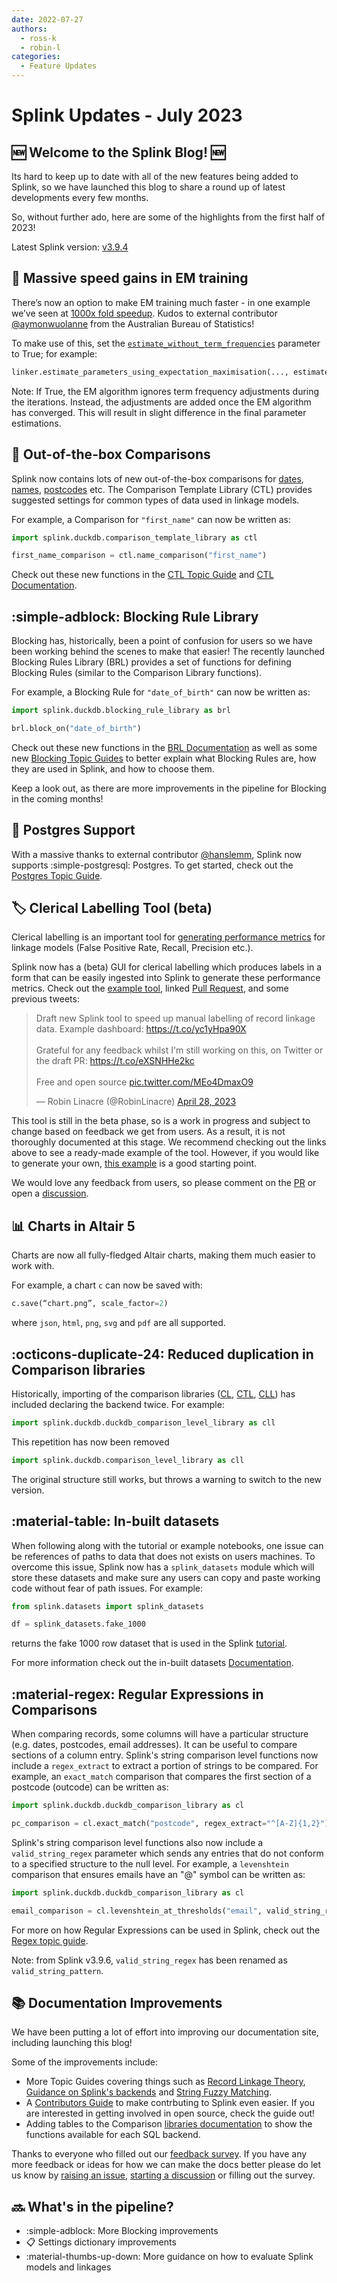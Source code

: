 ```yaml
---
date: 2022-07-27
authors:
  - ross-k
  - robin-l
categories:
  - Feature Updates
---
```


# Splink Updates - July 2023

## :new: Welcome to the Splink Blog! :new:

Its hard to keep up to date with all of the new features being added to Splink, so we have launched this blog to share a round up of latest developments every few months.

So, without further ado, here are some of the highlights from the first half of 2023!

<!-- more -->

Latest Splink version: [v3.9.4](https://github.com/moj-analytical-services/splink/releases/tag/v3.9.4)


## :rocket: Massive speed gains in EM training

There’s now an option to make EM training much faster - in one example we’ve seen at [1000x fold speedup](https://github.com/moj-analytical-services/splink/pull/1369#issuecomment-1611214919).  Kudos to external contributor [@aymonwuolanne](https://github.com/moj-analytical-services/splink/pull/1369) from the Australian Bureau of Statistics!

To make use of this, set the [`estimate_without_term_frequencies`](https://moj-analytical-services.github.io/splink/linkerest.html#splink.linker.Linker.estimate_parameters_using_expectation_maximisation) parameter to True; for example:

```py
linker.estimate_parameters_using_expectation_maximisation(..., estimate_without_term_frequencies=True)
```

Note: If True, the EM algorithm ignores term frequency adjustments during the iterations. Instead, the adjustments are added once the EM algorithm has converged. This will result in slight difference in the final parameter estimations.

## :gift: Out-of-the-box Comparisons

Splink now contains lots of new out-of-the-box comparisons for [dates](../../comparison_template_library.md#splink.comparison_template_library.DateComparisonBase), [names](../../comparison_template_library.md#splink.comparison_template_library.NameComparisonBase), [postcodes](../../comparison_template_library.md#splink.comparison_template_library.PostcodeComparisonBase) etc. The Comparison Template Library (CTL) provides suggested settings for common types of data used in linkage models.

For example, a Comparison for `"first_name"` can now be written as:

```py
import splink.duckdb.comparison_template_library as ctl

first_name_comparison = ctl.name_comparison("first_name")
```

Check out these new functions in the [CTL Topic Guide](../../topic_guides/comparisons/comparison_templates.ipynb) and [CTL Documentation](../../comparison_template_library.md).

## :simple-adblock: Blocking Rule Library

Blocking has, historically, been a point of confusion for users so we have been working behind the scenes to make that easier! The recently launched Blocking Rules Library (BRL) provides a set of functions for defining Blocking Rules (similar to the Comparison Library functions).

For example, a Blocking Rule for `"date_of_birth"` can now be written as:

```py
import splink.duckdb.blocking_rule_library as brl

brl.block_on("date_of_birth")
```

Check out these new functions in the [BRL Documentation](https://moj-analytical-services.github.io/splink/blocking_rule_library.html) as well as some new [Blocking Topic Guides](https://moj-analytical-services.github.io/splink/topic_guides/blocking/blocking_rules.html) to better explain what Blocking Rules are, how they are used in Splink, and how to choose them.

Keep a look out, as there are more improvements in the pipeline for Blocking in the coming months!

## :elephant: Postgres Support

With a massive thanks to external contributor [@hanslemm](https://github.com/moj-analytical-services/splink/pull/1191), Splink now supports :simple-postgresql: Postgres. To get started, check out the [Postgres Topic Guide](https://moj-analytical-services.github.io/splink/topic_guides/backends/postgres.html).

## :label: Clerical Labelling Tool (beta)

Clerical labelling is an important tool for [generating performance metrics](https://moj-analytical-services.github.io/splink/demos/tutorials/07_Quality_assurance.html) for linkage models (False Positive Rate, Recall, Precision etc.).

Splink now has a (beta) GUI for clerical labelling which produces labels in a form that can be easily ingested into Splink to generate these performance metrics. Check out the [example tool](https://robinlinacre.com/splink_example_charts/example_charts/splink3/labelling_tool_dedupe_only.html), linked [Pull Request](https://github.com/moj-analytical-services/splink/pull/1208), and some previous tweets:

<blockquote class="twitter-tweet"><p lang="en" dir="ltr">Draft new Splink tool to speed up manual labelling of record linkage data. Example dashboard: <a href="https://t.co/yc1yHpa90X">https://t.co/yc1yHpa90X</a> <br><br>Grateful for any feedback whilst I&#39;m still working on this, on Twitter or the draft PR: <a href="https://t.co/eXSNHHe2kc">https://t.co/eXSNHHe2kc</a><br><br>Free and open source <a href="https://t.co/MEo4DmaxO9">pic.twitter.com/MEo4DmaxO9</a></p>&mdash; Robin Linacre (@RobinLinacre) <a href="https://twitter.com/RobinLinacre/status/1651845520057421825?ref_src=twsrc%5Etfw">April 28, 2023</a></blockquote> <script async src="https://platform.twitter.com/widgets.js" charset="utf-8"></script>

This tool is still in the beta phase, so is a work in progress and subject to change based on feedback we get from users. As a result, it is not thoroughly documented at this stage. We recommend checking out the links above to see a ready-made example of the tool. However, if you would like to generate your own, [this example](https://gist.github.com/RobinL/7512b8b3b31c42b13b5a28aac5a363b4) is a good starting point.

We would love any feedback from users, so please comment on the [PR](https://github.com/moj-analytical-services/splink/pull/1208) or open a [discussion](https://github.com/moj-analytical-services/splink/discussions).


## :bar_chart: Charts in Altair 5

Charts are now all fully-fledged Altair charts, making them much easier to work with.

For example, a chart `c` can now be saved with:

```py
c.save(“chart.png”, scale_factor=2)
```

where `json`, `html`, `png`, `svg` and `pdf` are all supported.


## :octicons-duplicate-24: Reduced duplication in Comparison libraries

Historically, importing of the comparison libraries ([CL](../../comparison_library.md), [CTL](../../comparison_template_library.md), [CLL](../../comparison_level_library.md)) has included declaring the backend twice. For example:

```py
import splink.duckdb.duckdb_comparison_level_library as cll
```
This repetition has now been removed
```py
import splink.duckdb.comparison_level_library as cll
```
The original structure still works, but throws a warning to switch to the new version.

## :material-table: In-built datasets

When following along with the tutorial or example notebooks, one issue can be references of paths to data that does not exists on users machines. To overcome this issue, Splink now has a `splink_datasets` module which will store these datasets and make sure any users can copy and paste working code without fear of path issues. For example:

```py
from splink.datasets import splink_datasets

df = splink_datasets.fake_1000
```
returns the fake 1000 row dataset that is used in the Splink [tutorial](../../demos/tutorials/00_Tutorial_Introduction.ipynb).

For more information check out the in-built datasets [Documentation](../../datasets.md).

## :material-regex: Regular Expressions in Comparisons

When comparing records, some columns will have a particular structure (e.g. dates, postcodes, email addresses). It can be useful to compare sections of a column entry. Splink's string comparison level functions now include a `regex_extract` to extract a portion of strings to be compared. For example, an `exact_match` comparison that compares the first section of a postcode (outcode) can be written as:

```py
import splink.duckdb.duckdb_comparison_library as cl

pc_comparison = cl.exact_match("postcode", regex_extract="^[A-Z]{1,2}")
```

Splink's string comparison level functions also now include a `valid_string_regex` parameter which sends any entries that do not conform to a specified structure to the null level. For example, a `levenshtein` comparison that ensures emails have an "@" symbol can be written as:

```py
import splink.duckdb.duckdb_comparison_library as cl

email_comparison = cl.levenshtein_at_thresholds("email", valid_string_regex="^[^@]+")
```

For more on how Regular Expressions can be used in Splink, check out the [Regex topic guide](https://moj-analytical-services.github.io/splink/topic_guides/comparisons/regular_expressions.html#example-using-valid_string_regex).

Note: from Splink v3.9.6, `valid_string_regex` has been renamed as `valid_string_pattern`.

## :books: Documentation Improvements

We have been putting a lot of effort into improving our documentation site, including launching this blog!

Some of the improvements include:

* More Topic Guides covering things such as [Record Linkage Theory](https://moj-analytical-services.github.io/splink/topic_guides/theory/record_linkage.html), [Guidance on Splink's backends](https://moj-analytical-services.github.io/splink/topic_guides/backends/backends.html) and [String Fuzzy Matching](https://moj-analytical-services.github.io/splink/topic_guides/comparisons/choosing_comparators.html).
* A [Contributors Guide](https://moj-analytical-services.github.io/splink/CONTRIBUTING.html) to make contrbuting to Splink even easier. If you are interested in getting involved in open source, check the guide out!
* Adding tables to the Comparison [libraries documentation](../../comparison_level_library.md) to show the functions available for each SQL backend.

Thanks to everyone who filled out our [feedback survey](https://forms.gle/4S9PJgFX7opE9ggu9). If you have any more feedback or ideas for how we can make the docs better please do let us know by [raising an issue](https://github.com/moj-analytical-services/splink/issues), [starting a discussion](https://github.com/moj-analytical-services/splink/discussions) or filling out the survey.

## :soon: What's in the pipeline?

* :simple-adblock:   More Blocking improvements
* :clipboard:   Settings dictionary improvements
* :material-thumbs-up-down:   More guidance on how to evaluate Splink models and linkages

